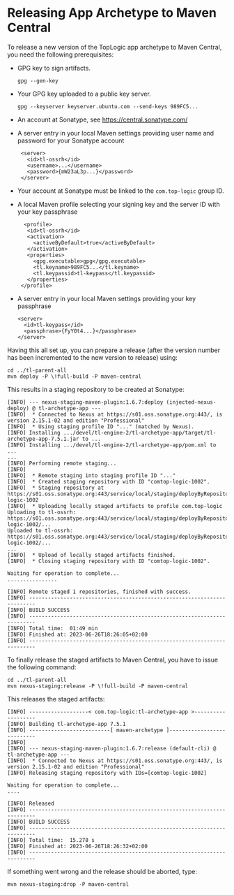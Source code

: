 # Releasing App Archetype to Maven Central

To release a new version of the TopLogic app archetype to Maven Central, you need the following prerequisites:

 * GPG key to sign artifacts.
   
   ```
   gpg --gen-key
   ```
 
 * Your GPG key uploaded to a public key server.
 
   ```
   gpg --keyserver keyserver.ubuntu.com --send-keys 989FC5...
   ```
   
 * An account at Sonatype, see https://central.sonatype.com/
 * A server entry in your local Maven settings providing user name and password for your Sonatype account

   ```
    <server>
      <id>tl-ossrh</id>
      <username>...</username>
      <password>{mW23aL3p...}</password>
    </server>
   ``` 

 * Your account at Sonatype must be linked to the `com.top-logic` group ID.
 * A local Maven profile selecting your signing key and the server ID with your key passphrase 

   ```
     <profile>
      <id>tl-ossrh</id>
      <activation>
        <activeByDefault>true</activeByDefault>
      </activation>
      <properties>
        <gpg.executable>gpg</gpg.executable>
        <tl.keyname>989FC5...</tl.keyname>
        <tl.keypassid>tl-keypass</tl.keypassid>
      </properties>
    </profile>
    ```

  * A server entry in your local Maven settings providing your key passphrase

    ```
    <server>
      <id>tl-keypass</id>
      <passphrase>{FyY0t4...}</passphrase>
    </server>
    ```

Having this all set up, you can prepare a release (after the version number has been incremented to the new version to 
release) using:

```
cd ../tl-parent-all
mvn deploy -P \!full-build -P maven-central
```

This results in a staging repository to be created at Sonatype:

```
[INFO] --- nexus-staging-maven-plugin:1.6.7:deploy (injected-nexus-deploy) @ tl-archetype-app ---
[INFO]  * Connected to Nexus at https://s01.oss.sonatype.org:443/, is version 2.15.1-02 and edition "Professional"
[INFO]  * Using staging profile ID "..." (matched by Nexus).
[INFO] Installing .../devel/tl-engine-2/tl-archetype-app/target/tl-archetype-app-7.5.1.jar to ...
[INFO] Installing .../devel/tl-engine-2/tl-archetype-app/pom.xml to ...
...
[INFO] Performing remote staging...
[INFO] 
[INFO]  * Remote staging into staging profile ID "..."
[INFO]  * Created staging repository with ID "comtop-logic-1002".
[INFO]  * Staging repository at https://s01.oss.sonatype.org:443/service/local/staging/deployByRepositoryId/comtop-logic-1002
[INFO]  * Uploading locally staged artifacts to profile com.top-logic
Uploading to tl-ossrh: https://s01.oss.sonatype.org:443/service/local/staging/deployByRepositoryId/comtop-logic-1002/...
Uploaded to tl-ossrh: https://s01.oss.sonatype.org:443/service/local/staging/deployByRepositoryId/comtop-logic-1002/...
...
[INFO]  * Upload of locally staged artifacts finished.
[INFO]  * Closing staging repository with ID "comtop-logic-1002".

Waiting for operation to complete...
................

[INFO] Remote staged 1 repositories, finished with success.
[INFO] ------------------------------------------------------------------------
[INFO] BUILD SUCCESS
[INFO] ------------------------------------------------------------------------
[INFO] Total time:  01:49 min
[INFO] Finished at: 2023-06-26T18:26:05+02:00
[INFO] ------------------------------------------------------------------------
```

To finally release the staged artifacts to Maven Central, you have to issue the following command:

```
cd ../tl-parent-all
mvn nexus-staging:release -P \!full-build -P maven-central
```

This releases the staged artifacts:

```
[INFO] -------------------< com.top-logic:tl-archetype-app >-------------------
[INFO] Building tl-archetype-app 7.5.1
[INFO] --------------------------[ maven-archetype ]---------------------------
[INFO] 
[INFO] --- nexus-staging-maven-plugin:1.6.7:release (default-cli) @ tl-archetype-app ---
[INFO]  * Connected to Nexus at https://s01.oss.sonatype.org:443/, is version 2.15.1-02 and edition "Professional"
[INFO] Releasing staging repository with IDs=[comtop-logic-1002]

Waiting for operation to complete...
....

[INFO] Released
[INFO] ------------------------------------------------------------------------
[INFO] BUILD SUCCESS
[INFO] ------------------------------------------------------------------------
[INFO] Total time:  15.278 s
[INFO] Finished at: 2023-06-26T18:26:32+02:00
[INFO] ------------------------------------------------------------------------
```

If something went wrong and the release should be aborted, type:

```
mvn nexus-staging:drop -P maven-central
```
